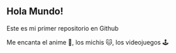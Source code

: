 ## Hola Mundo!

Este es mi primer repositorio en Github

Me encanta el anime 🎌, los michis 🐱, los videojuegos 🕹️

